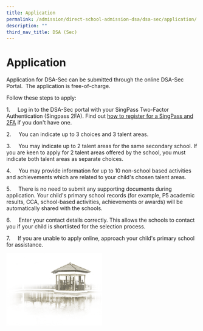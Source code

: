 ```yaml
---
title: Application
permalink: /admission/direct-school-admission-dsa/dsa-sec/application/
description: ""
third_nav_title: DSA (Sec)
---
```

# **Application**

Application for DSA-Sec can be submitted through the online DSA-Sec Portal.&nbsp; The application is free-of-charge.  

Follow these steps to apply:

1.&nbsp;&nbsp;&nbsp;&nbsp;&nbsp;Log in to the DSA-Sec portal with your SingPass Two-Factor Authentication (Singpass 2FA). Find out&nbsp;[how to register for a SingPass and 2FA](https://www.singpass.gov.sg/home/ui/register/instructions)&nbsp;if you don't have one.

2.&nbsp;&nbsp;&nbsp;&nbsp;&nbsp;You can indicate up to 3 choices and 3 talent areas.

3.&nbsp;&nbsp;&nbsp;&nbsp;&nbsp;You may indicate up to 2 talent areas for the same secondary school. If you are keen to apply for 2 talent areas offered by the school, you must indicate both talent areas as separate choices.

4.&nbsp;&nbsp;&nbsp;&nbsp;&nbsp;You may provide information for up to 10 non-school based activities and achievements which are related to your child's chosen talent areas.

5.&nbsp;&nbsp;&nbsp;&nbsp;&nbsp;There is no need to submit any supporting documents during application. Your child's primary school records (for example, P5 academic results, CCA, school-based activities, achievements or awards) will be automatically shared with the schools.

6.&nbsp;&nbsp;&nbsp;&nbsp;&nbsp;Enter your contact details correctly. This allows the schools to contact you if your child is shortlisted for the selection process.

7.&nbsp; &nbsp; &nbsp;If you are unable to apply online, approach your child's primary school for assistance.

<img src="/images/pavilion.png" style="width:50%">